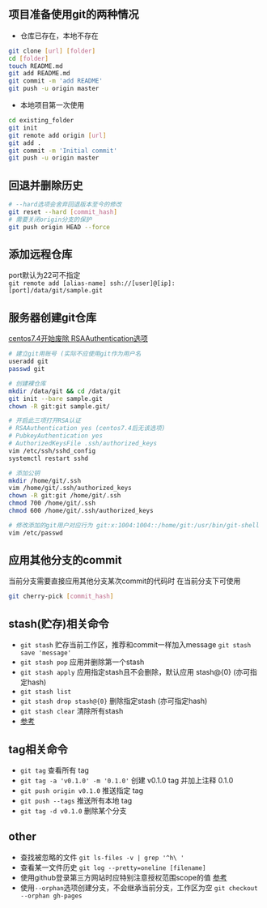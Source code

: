 ## 项目准备使用git的两种情况

* 仓库已存在，本地不存在
```sh
git clone [url] [folder]
cd [folder]
touch README.md
git add README.md
git commit -m 'add README'
git push -u origin master
```

* 本地项目第一次使用
```sh
cd existing_folder
git init
git remote add origin [url]
git add .
git commit -m 'Initial commit'
git push -u origin master
```

## 回退并删除历史
```bash
# --hard选项会舍弃回退版本至今的修改
git reset --hard [commit_hash]
# 需要关闭origin分支的保护
git push origin HEAD --force
```

## 添加远程仓库
port默认为22可不指定  
`git remote add [alias-name] ssh://[user]@[ip]:[port]/data/git/sample.git`

## 服务器创建git仓库
[centos7.4开始废除 RSAAuthentication选项](https://www.cnblogs.com/Leroscox/p/9627809.html)
```bash
# 建立git用账号 (实际不应使用git作为用户名
useradd git
passwd git

# 创建裸仓库
mkdir /data/git && cd /data/git
git init --bare sample.git
chown -R git:git sample.git/

# 开启此三项打开RSA认证
# RSAAuthentication yes (centos7.4后无该选项)
# PubkeyAuthentication yes
# AuthorizedKeysFile .ssh/authorized_keys
vim /etc/ssh/sshd_config
systemctl restart sshd

# 添加公钥
mkdir /home/git/.ssh
vim /home/git/.ssh/authorized_keys
chown -R git:git /home/git/.ssh
chmod 700 /home/git/.ssh
chmod 600 /home/git/.ssh/authorized_keys

# 修改添加的git用户对应行为 git:x:1004:1004::/home/git:/usr/bin/git-shell
vim /etc/passwd
```

## 应用其他分支的commit
当前分支需要直接应用其他分支某次commit的代码时 在当前分支下可使用
```sh
git cherry-pick [commit_hash]
```

## stash(贮存)相关命令

* `git stash` 贮存当前工作区，推荐和commit一样加入message `git stash save 'message'`
* `git stash pop` 应用并删除第一个stash
* `git stash apply` 应用指定stash且不会删除，默认应用 stash@{0} (亦可指定hash)
* `git stash list`
* `git stash drop stash@{0}` 删除指定stash (亦可指定hash)
* `git stash clear` 清除所有stash
* [参考](https://www.cnblogs.com/tocy/p/git-stash-reference.html)

## tag相关命令

* `git tag` 查看所有 tag
* `git tag -a 'v0.1.0' -m '0.1.0'` 创建 v0.1.0 tag 并加上注释 0.1.0
* `git push origin v0.1.0` 推送指定 tag
* `git push --tags` 推送所有本地 tag
* `git tag -d v0.1.0` 删除某个分支

## other

* 查找被忽略的文件 `git ls-files -v | grep '^h\ '`
* 查看某一文件历史 `git log --pretty=oneline [filename]`
* 使用github登录第三方网站时应特别注意授权范围scope的值 [参考](https://developer.github.com/apps/building-oauth-apps/understanding-scopes-for-oauth-apps/)
* 使用`--orphan`选项创建分支，不会继承当前分支，工作区为空 `git checkout --orphan gh-pages`